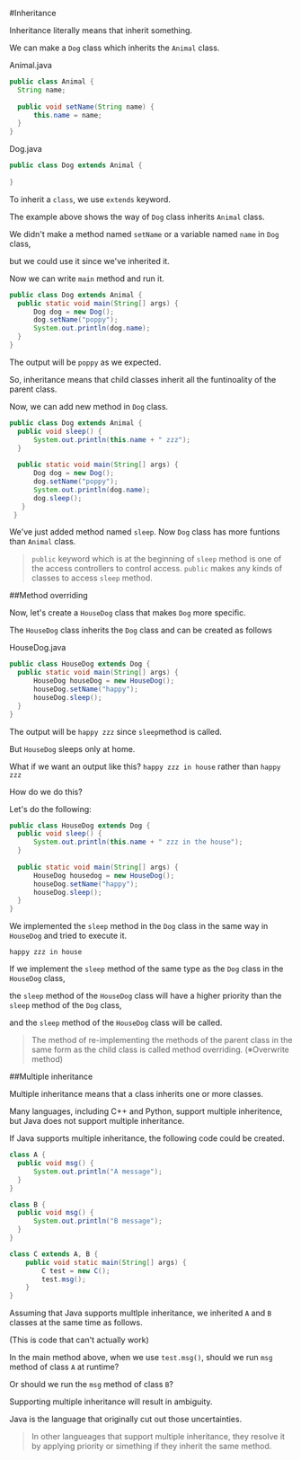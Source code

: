 #Inheritance

Inheritance literally means that inherit something.

We can make a ```Dog``` class which inherits the ```Animal``` class.

Animal.java
```java
public class Animal {
  String name;
  
  public void setName(String name) {
      this.name = name;
  }
}
```

Dog.java
```java
public class Dog extends Animal {
  
}
```

To inherit a ```class```, we use ```extends``` keyword.

The example above shows the way of ```Dog``` class inherits ```Animal``` class.

We didn't make a method named ```setName``` or a variable named ```name``` in ```Dog``` class,

but we could use it since we've inherited it.

Now we can write ```main``` method and run it.

```java
public class Dog extends Animal {
  public static void main(String[] args) {
      Dog dog = new Dog();
      dog.setName("poppy");
      System.out.println(dog.name);
  }
}
```

The output will be ```poppy``` as we expected.

So, inheritance means that child classes inherit all the funtinoality of the parent class.

Now, we can add new method in ```Dog``` class.

```java
public class Dog extends Animal {
  public void sleep() {
      System.out.println(this.name + " zzz");
  }
  
  public static void main(String[] args) {
      Dog dog = new Dog();
      dog.setName("poppy");
      System.out.println(dog.name);
      dog.sleep();
   }
 }
 ```
 
 We've just added method named ```sleep```. Now ```Dog``` class has more funtions than ```Animal``` class.
 
 >```public``` keyword which is at the beginning of ```sleep``` method is one of the access controllers to control access.
 >```public``` makes any kinds of classes to access ```sleep``` method.
 
##Method overriding

Now, let's create a ```HouseDog``` class that makes ```Dog``` more specific.

The ```HouseDog``` class inherits the ```Dog``` class and can be created as follows

HouseDog.java
```java
public class HouseDog extends Dog {
  public static void main(String[] args) {
      HouseDog houseDog = new HouseDog();
      houseDog.setName("happy");
      houseDog.sleep();
  }
}
```
The output will be 
```happy zzz```
since ```sleep```method is called.

But ```HouseDog``` sleeps only at home.

What if we want an output like this?
```happy zzz in house``` rather than ```happy zzz```

How do we do this?

Let's do the following:


```java
public class HouseDog extends Dog {
  public void sleep() {
      System.out.println(this.name + " zzz in the house");
  }
  
  public static void main(String[] args) {
      HouseDog housedog = new HouseDog();
      houseDog.setName("happy");
      houseDog.sleep();
  }
}
```

We implemented the ```sleep``` method in the ```Dog``` class in the same way in ```HouseDog``` and tried to execute it.

```happy zzz in house```





If we implement the ```sleep``` method of the same type as the ```Dog``` class in the ```HouseDog``` class, 

the ```sleep``` method of the ```HouseDog``` class will have a higher priority than the ```sleep``` method of the ```Dog``` class, 

and the ```sleep``` method of the ```HouseDog``` class will be called.

>The method of re-implementing the methods of the parent class in the same form as the child class is called method overriding. 
>(※Overwrite method)


##Multiple inheritance

Multiple inheritance means that a class inherits one or more classes.

Many languages, including C++ and Python, support multiple inheritence, but Java does not support multiple inheritance.

If Java supports multiple inheritance, the following code could be created.

```java
class A {
  public void msg() {
      System.out.println("A message");
  }
}

class B {
  public void msg() {
      System.out.println("B message");
  }
}

class C extends A, B {
    public void static main(String[] args) {
        C test = new C();
        test.msg();
    }
}
```


Assuming that Java supports multlple inheritance, we inherited ```A``` and ```B``` classes at the same time as follows.

(This is code that can't actually work)

In the main method above, when we use ```test.msg()```, should we run ```msg``` method of class ```A``` at runtime?

Or should we run the ```msg``` method of class ```B```?

Supporting multiple inheritance will result in ambiguity.

Java is the language that originally cut out those uncertainties.


>In other langueages that support multiple inheritance, they resolve it by applying priority or simething if they inherit the same method.
